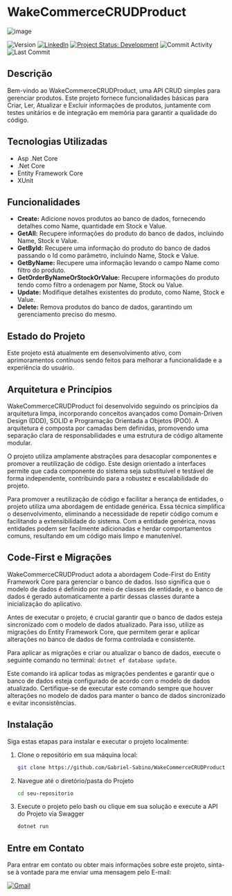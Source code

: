 # WakeCommerceCRUDProduct
![image](https://github.com/Gabriel-Sabino/WakeCommerceCRUDProduct/assets/71478369/a04b19fc-7720-45bd-937c-3c8ec00c0de0)

![Version](https://img.shields.io/badge/Version%201.0-8A2BE2)
[![LinkedIn](https://img.shields.io/badge/Linkedin-blue)](https://www.linkedin.com/in/gabriel-sabino1/)
[![Project Status: Development](https://img.shields.io/badge/Project%20Status-Development-orange)](https://github.com/Gabriel-Sabino/WakeCommerceCRUDProduct)
![Commit Activity](https://img.shields.io/github/commit-activity/t/Gabriel-Sabino/WakeCommerceCRUDProduct?color=darkgreen)
![Last Commit](https://img.shields.io/github/last-commit/Gabriel-Sabino/WakeCommerceCRUDProduct?color=yellow)

## Descrição

Bem-vindo ao WakeCommerceCRUDProduct, uma API CRUD simples para gerenciar produtos. Este projeto fornece funcionalidades básicas para Criar, Ler, Atualizar e Excluir informações de produtos, juntamente com testes unitários e de integração em memória para garantir a qualidade do código.


## Tecnologias Utilizadas

- Asp .Net Core
- .Net Core
- Entity Framework Core
- XUnit

## Funcionalidades

- **Create:** Adicione novos produtos ao banco de dados, fornecendo detalhes como Name, quantidade em Stock e Value.
- **GetAll:** Recupere informações do produto do banco de dados, incluindo Name, Stock e Value.
- **GetById:** Recupere uma informação do produto do banco de dados passando o Id como parâmetro, incluindo Name, Stock e Value.
- **GetByName:** Recupere uma informação levando o campo Name como filtro do produto.
- **GetOrderByNameOrStockOrValue:** Recupere informações do produto tendo como filtro a ordenagem por Name, Stock ou Value.
- **Update:** Modifique detalhes existentes do produto, como Name, Stock e Value.
- **Delete:** Remova produtos do banco de dados, garantindo um gerenciamento preciso do mesmo.

## Estado do Projeto

Este projeto está atualmente em desenvolvimento ativo, com aprimoramentos contínuos sendo feitos para melhorar a funcionalidade e a experiência do usuário.

## Arquitetura e Princípios

WakeCommerceCRUDProduct foi desenvolvido seguindo os princípios da arquitetura limpa, incorporando conceitos avançados como Domain-Driven Design (DDD), SOLID e Programação Orientada a Objetos (POO). A arquitetura é composta por camadas bem definidas, promovendo uma separação clara de responsabilidades e uma estrutura de código altamente modular.

O projeto utiliza amplamente abstrações para desacoplar componentes e promover a reutilização de código. Este design orientado a interfaces permite que cada componente do sistema seja substituível e testável de forma independente, contribuindo para a robustez e escalabilidade do projeto.

Para promover a reutilização de código e facilitar a herança de entidades, o projeto utiliza uma abordagem de entidade genérica. Essa técnica simplifica o desenvolvimento, eliminando a necessidade de repetir código comum e facilitando a extensibilidade do sistema. Com a entidade genérica, novas entidades podem ser facilmente adicionadas e herdar comportamentos comuns, resultando em um código mais limpo e manutenível.

## Code-First e Migrações

WakeCommerceCRUDProduct adota a abordagem Code-First do Entity Framework Core para gerenciar o banco de dados. Isso significa que o modelo de dados é definido por meio de classes de entidade, e o banco de dados é gerado automaticamente a partir dessas classes durante a inicialização do aplicativo.

Antes de executar o projeto, é crucial garantir que o banco de dados esteja sincronizado com o modelo de dados atualizado. Para isso, utilize as migrações do Entity Framework Core, que permitem gerar e aplicar alterações no banco de dados de forma controlada e consistente.

Para aplicar as migrações e criar ou atualizar o banco de dados, execute o seguinte comando no terminal: `dotnet ef database update`.

Este comando irá aplicar todas as migrações pendentes e garantir que o banco de dados esteja configurado de acordo com o modelo de dados atualizado. Certifique-se de executar este comando sempre que houver alterações no modelo de dados para manter o banco de dados sincronizado e evitar inconsistências.

## Instalação

Siga estas etapas para instalar e executar o projeto localmente:

1. Clone o repositório em sua máquina local:
   ```bash
   git clone https://github.com/Gabriel-Sabino/WakeCommerceCRUDProduct.git
   ```
2. Navegue até o diretório/pasta do Projeto 
   ```bash
   cd seu-repositorio

4. Execute o projeto pelo bash ou clique em sua solução e execute a API do Projeto via Swagger
   ```bash
   dotnet run

## Entre em Contato

Para entrar em contato ou obter mais informações sobre este projeto, sinta-se à vontade para me enviar uma mensagem pelo E-mail:

[![Gmail](https://img.shields.io/badge/Gmail-Message-blue)](mailto:gabrielsabino1505@gmail.com)
